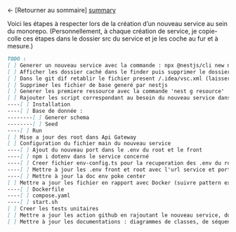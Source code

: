 ← [Retourner au sommaire] [summary]

Voici les étapes à respecter lors de la création d’un nouveau service au sein du monorepo.
(Personnellement, à chaque création de service, je copie-colle ces étapes dans le dossier src du service et je les coche au fur et à mesure.)

```md
TODO :
[ ] Generer un nouveau service avec la commande : npx @nestjs/cli new new-service
[ ] Afficher les dossier caché dans le finder puis supprimer le dossier caché .git, .eslintrc.js & .prettierrc du nouveau service
[ ] Dans le git dif retablir le fichier present /.idea/vsc.xml (laisser le git root en maitre)
[ ] Supprimer les fichier de base generé par nestjs 
[ ] Generer les premiere ressource avec la commande 'nest g resource'
[ ] Rajouter les script correspondant au besoin du nouveau service dans le package.json du root. (...)
----[ ] Installation
----[ ] Base de donnée :
--------[ ] Generer schema
--------[ ] Seed
----[ ] Run
[ ] Mise a jour des root dans Api Gateway
[ ] Configuration du fichier main du nouveau service
----[ ] Ajout du nouveau port dans le .env du root et le front
----[ ] npm i dotenv dans le service concerné
----[ ] Creer fichier env-config.ts pour la recuperation des .env du root (suivre pattern present dans les autres service)
----[ ] Mettre à jour les .env front et root avec l'url service et port du nouveau service
----[ ] Mettre à jour la doc env poke center
[ ] Mettre a jour les fichier en rapport avec Docker (suivre pattern existant)
----[ ] Dockerfile
----[ ] compose.yaml
----[ ] start.sh
[ ] Creer les tests unitaires
[ ] Mettre a jour les action github en rajoutant le nouveau service, donc un nouveau fichier. (suivre le pattern)
[ ] Mettre à jour les documentations : diagrammes de classes, de séquence, d’architecture, etc.
```

[summary]: ../../../README.md
